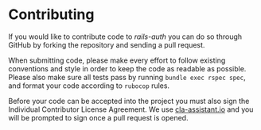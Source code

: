 # Contributing

If you would like to contribute code to *rails-auth* you can do so through GitHub by
forking the repository and sending a pull request.

When submitting code, please make every effort to follow existing conventions
and style in order to keep the code as readable as possible. Please also make
sure all tests pass by running `bundle exec rspec spec`, and format your code
according to `rubocop` rules.

Before your code can be accepted into the project you must also sign the
Individual Contributor License Agreement.  We use [cla-assistant.io][1] and you
will be prompted to sign once a pull request is opened.

[1]: https://cla-assistant.io/
